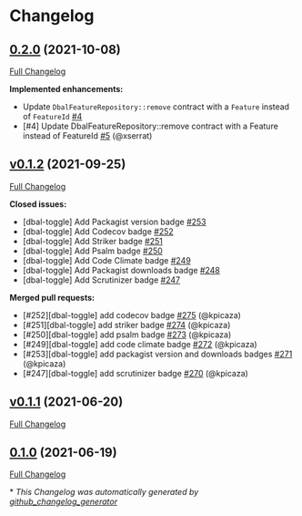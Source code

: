 # Changelog

## [0.2.0](https://github.com/pheature-flags/dbal-toggle/tree/0.2.0) (2021-10-08)

[Full Changelog](https://github.com/pheature-flags/dbal-toggle/compare/v0.1.2...0.2.0)

**Implemented enhancements:**

- Update `DbalFeatureRepository::remove` contract with a `Feature` instead of `FeatureId` [\#4](https://github.com/pheature-flags/dbal-toggle/issues/4)
- \[\#4\] Update DbalFeatureRepository::remove contract with a Feature instead of FeatureId [\#5](https://github.com/pheature-flags/dbal-toggle/pull/5) (@xserrat)

## [v0.1.2](https://github.com/pheature-flags/dbal-toggle/tree/v0.1.2) (2021-09-25)

[Full Changelog](https://github.com/pheature-flags/dbal-toggle/compare/v0.1.1...v0.1.2)

**Closed issues:**

- \[dbal-toggle\] Add Packagist version badge [\#253](https://github.com/pheature-flags/pheature-flags/issues/253)
- \[dbal-toggle\] Add Codecov badge [\#252](https://github.com/pheature-flags/pheature-flags/issues/252)
- \[dbal-toggle\] Add Striker badge [\#251](https://github.com/pheature-flags/pheature-flags/issues/251)
- \[dbal-toggle\] Add Psalm badge [\#250](https://github.com/pheature-flags/pheature-flags/issues/250)
- \[dbal-toggle\] Add Code Climate badge [\#249](https://github.com/pheature-flags/pheature-flags/issues/249)
- \[dbal-toggle\] Add Packagist downloads badge [\#248](https://github.com/pheature-flags/pheature-flags/issues/248)
- \[dbal-toggle\] Add Scrutinizer badge [\#247](https://github.com/pheature-flags/pheature-flags/issues/247)

**Merged pull requests:**

- \[\#252\]\[dbal-toggle\] add codecov badge [\#275](https://github.com/pheature-flags/pheature-flags/pull/275) (@kpicaza)
- \[\#251\]\[dbal-toggle\] add striker badge [\#274](https://github.com/pheature-flags/pheature-flags/pull/274) (@kpicaza)
- \[\#250\]\[dbal-toggle\] add psalm badge [\#273](https://github.com/pheature-flags/pheature-flags/pull/273) (@kpicaza)
- \[\#249\]\[dbal-toggle\] add code climate badge [\#272](https://github.com/pheature-flags/pheature-flags/pull/272) (@kpicaza)
- \[\#253\]\[dbal-toggle\] add packagist version and downloads badges [\#271](https://github.com/pheature-flags/pheature-flags/pull/271) (@kpicaza)
- \[\#247\]\[dbal-toggle\] add scrutinizer badge [\#270](https://github.com/pheature-flags/pheature-flags/pull/270) (@kpicaza)

## [v0.1.1](https://github.com/pheature-flags/dbal-toggle/tree/v0.1.1) (2021-06-20)

[Full Changelog](https://github.com/pheature-flags/dbal-toggle/compare/0.1.0...v0.1.1)

## [0.1.0](https://github.com/pheature-flags/dbal-toggle/tree/0.1.0) (2021-06-19)

[Full Changelog](https://github.com/pheature-flags/dbal-toggle/compare/2ffb3f5f713cafc343e7cb4030ccd9ed9644831f...0.1.0)



\* *This Changelog was automatically generated by [github_changelog_generator](https://github.com/github-changelog-generator/github-changelog-generator)*

